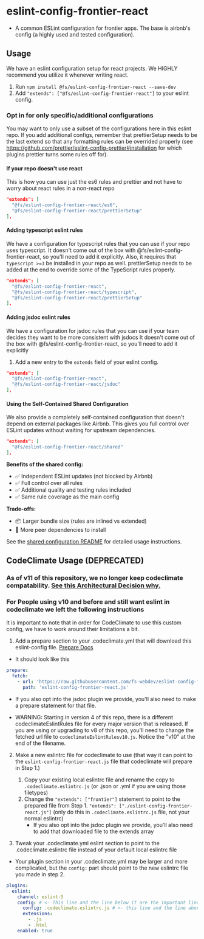 # eslint-config-frontier-react

- A common ESLint configuration for frontier apps. The base is airbnb's config (a highly used and tested configuration).

## Usage

We have an eslint configuration setup for react projects. We HIGHLY recommend you utilize it whenever writing react.

1. Run `npm install @fs/eslint-config-frontier-react --save-dev`
2. Add `"extends": ["@fs/eslint-config-frontier-react"]` to your eslint config.

### Opt in for only specific/additional configurations

You may want to only use a subset of the configurations here in this eslint repo. If you add additional configs, remember that prettierSetup needs to be the last extend so that any formatting rules can be overrided properly (see <https://github.com/prettier/eslint-config-prettier#installation> for which plugins prettier turns some rules off for).

#### If your repo doesn't use react

This is how you can use just the es6 rules and prettier and not have to worry about react rules in a non-react repo

```json
"extends": [
  "@fs/eslint-config-frontier-react/es6",
  "@fs/eslint-config-frontier-react/prettierSetup"
],

```

#### Adding typescript eslint rules

We have a configuration for typescript rules that you can use if your repo uses typescript.
It doesn't come out of the box with @fs/eslint-config-frontier-react, so you'll need to add it explicitly.
Also, it requires that `typescript >=3` be installed in your repo as well. prettierSetup needs to be added at the end to override some of the TypeScript rules properly.

```json
"extends": [
  "@fs/eslint-config-frontier-react",
  "@fs/eslint-config-frontier-react/typescript",
  "@fs/eslint-config-frontier-react/prettierSetup"
],

```

#### Adding jsdoc eslint rules

We have a configuration for jsdoc rules that you can use if your team decides they want to be more consistent with jsdocs
It doesn't come out of the box with @fs/eslint-config-frontier-react, so you'll need to add it explicitly

1. Add a new entry to the `extends` field of your eslint config.

```json
"extends": [
  "@fs/eslint-config-frontier-react",
  "@fs/eslint-config-frontier-react/jsdoc"
],

```

#### Using the Self-Contained Shared Configuration

We also provide a completely self-contained configuration that doesn't depend on external packages like Airbnb. This gives you full control over ESLint updates without waiting for upstream dependencies.

```json
"extends": [
  "@fs/eslint-config-frontier-react/shared"
],

```

**Benefits of the shared config:**
- ✅ Independent ESLint updates (not blocked by Airbnb)
- ✅ Full control over all rules
- ✅ Additional quality and testing rules included
- ✅ Same rule coverage as the main config

**Trade-offs:**
- 📦 Larger bundle size (rules are inlined vs extended)
- 🔧 More peer dependencies to install

See the [shared configuration README](./shared/README.md) for detailed usage instructions.

## CodeClimate Usage (DEPRECATED)

### As of v11 of this repository, we no longer keep codeclimate compatability. [See this Architectural Decision why.](https://www.familysearch.org/frontier/docs/architectural-decisions/020-eslint-codeclimate-compatability)

### For People using v10 and before and still want eslint in codeclimate we left the following instructions

It is important to note that in order for CodeClimate to use this custom config, we have to work around their limitations a bit.

1. Add a prepare section to your .codeclimate.yml that will download this eslint-config file. [Prepare Docs](https://docs.codeclimate.com/docs/configuring-the-prepare-step)

- It should look like this

```yaml
prepare:
  fetch:
    - url: 'https://raw.githubusercontent.com/fs-webdev/eslint-config-frontier-react/master/codeclimateEslintRulesv10.js'
      path: 'eslint-config-frontier-react.js'

```

- If you also opt into the jsdoc plugin we provide, you'll also need to make a prepare statement for that file.

- WARNING: Starting in version 4 of this repo, there is a different codeclimateEslintRules file for every major version
   that is released. If you are using or upgrading to v8 of this repo, you'll need to change the fetched url file to
   `codeclimateEslintRulesv10.js`. Notice the "v10" at the end of the filename.

2. Make a new eslintrc file for codeclimate to use (that way it can point to the `eslint-config-frontier-react.js` file that codeclimate will prepare in Step 1.)

   1. Copy your existing local eslintrc file and rename the copy to `.codeclimate.eslintrc.js` (or .json or .yml if you are using those filetypes)
   2. Change the `"extends": ["frontier"]` statement to point to the prepared file from Step 1. `"extends": ["./eslint-config-frontier-react.js"]`
      (only do this in `.codeclimate.eslintrc.js` file, not your normal eslintrc)
      - If you also opt into the jsdoc plugin we provide, you'll also need to add that downloaded file to the extends array

3. Tweak your .codeclimate.yml eslint section to point to the .codeclimate.eslintrc file instead of your default local eslintrc file

- Your plugin section in your .codeclimate.yml may be larger and more complicated, but the `config:` part should point to the new eslintrc file you made in step 2.

```yaml
plugins:
  eslint:
    channel: eslint-5
    config: # <- This line and the line below it are the important lines to add/tweak
      config: .codeclimate.eslintrc.js # <- this line and the line above it are the important lines to add/tweak
      extensions:
        - .js
        - .html
    enabled: true

```
